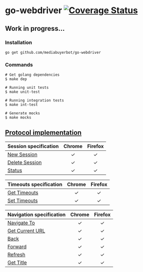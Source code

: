 # go-webdriver  [![Coverage Status](https://coveralls.io/repos/github/mediabuyerbot/go-webdriver/badge.svg?branch=)](https://coveralls.io/github/mediabuyerbot/go-webdriver?branch=master)

## Work in progress...

### Installation
```ssh
go get github.com/mediabuyerbot/go-webdriver
```

### Commands
```ssh
# Get golang dependencies 
$ make dep  

# Running unit tests 
$ make unit-test

# Running integration tests
$ make int-test

# Generate mocks
$ make mocks
```

## [Protocol implementation](https://w3c.github.io/webdriver/)

| Session specification                                                         | Chrome        | Firefox  |
| -----------------------------------------------------------------------------  | :------------:| :-------:|
| [New Session](https://w3c.github.io/webdriver/#new-session)                    |  &#10003;     | &#10003; |
| [Delete Session](https://w3c.github.io/webdriver/#delete-session)              |  &#10003;     | &#10003; |
| [Status](https://w3c.github.io/webdriver/#status)                              |  &#10003;     | &#10003; |

| Timeouts specification                                                         | Chrome        | Firefox  |
| -----------------------------------------------------------------------------  | :------------:| :-------:|
| [Get Timeouts](https://w3c.github.io/webdriver/#get-timeouts)                  |  &#10003;     | &#10003; |
| [Set Timeouts](https://w3c.github.io/webdriver/#set-timeouts)                  |  &#10003;     | &#10003; |

| Navigation specification                                                       | Chrome        | Firefox  |
| -----------------------------------------------------------------------------  | :------------:| :-------:|
| [Navigate To](https://w3c.github.io/webdriver/#navigate-to)                    |  &#10003;     | &#10003; |
| [Get Current URL](https://w3c.github.io/webdriver/#get-current-url)            |  &#10003;     | &#10003; |
| [Back](https://w3c.github.io/webdriver/#back)                                  |  &#10003;     | &#10003; |
| [Forward](https://w3c.github.io/webdriver/#forward)                            |  &#10003;     | &#10003; |
| [Refresh](https://w3c.github.io/webdriver/#refresh)                            |  &#10003;     | &#10003; |
| [Get Title](https://w3c.github.io/webdriver/#get-title)                        |  &#10003;     | &#10003; |
